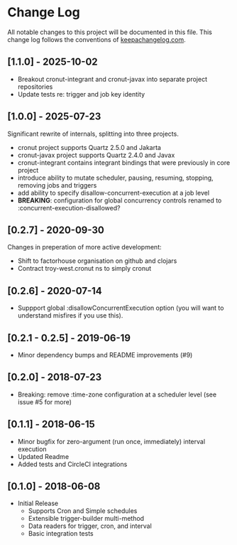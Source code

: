 # Change Log
All notable changes to this project will be documented in this file. This change log follows the conventions of [keepachangelog.com](http://keepachangelog.com/).

## [1.1.0] - 2025-10-02

- Breakout cronut-integrant and cronut-javax into separate project repositories
- Update tests re: trigger and job key identity

## [1.0.0] - 2025-07-23

Significant rewrite of internals, splitting into three projects.

- cronut project supports Quartz 2.5.0 and Jakarta
- cronut-javax project supports Quartz 2.4.0 and Javax
- cronut-integrant contains integrant bindings that were previously in core project
- introduce ability to mutate scheduler, pausing, resuming, stopping, removing jobs and triggers
- add ability to specify disallow-concurrent-execution at a job level
- **BREAKING**: configuration for global concurrency controls renamed to :concurrent-execution-disallowed?

## [0.2.7] - 2020-09-30

Changes in preperation of more active development:

- Shift to factorhouse organisation on github and clojars
- Contract troy-west.cronut ns to simply cronut

## [0.2.6] - 2020-07-14

- Suppport global :disallowConcurrentExecution option (you will want to understand misfires if you use this).

## [0.2.1 - 0.2.5] - 2019-06-19

- Minor dependency bumps and README improvements (#9)

## [0.2.0] - 2018-07-23

- Breaking: remove :time-zone configuration at a scheduler level (see issue #5 for more)

## [0.1.1] - 2018-06-15

- Minor bugfix for zero-argument (run once, immediately) interval execution
- Updated Readme
- Added tests and CircleCI integrations

## [0.1.0] - 2018-06-08

- Initial Release
  - Supports Cron and Simple schedules
  - Extensible trigger-builder multi-method
  - Data readers for trigger, cron, and interval
  - Basic integration tests
